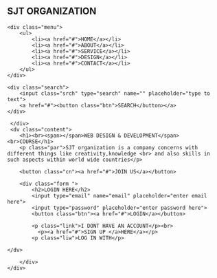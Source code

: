 <!DOCTYPE html>
<html>
    <head>
<title>MY WEBPAGE</title>
<link rel="stylesheet" href="style.css"
    </head>
    <body>
        <div class="main">
            <div class="navbar">
                <div class="icon">
                    <h2 class="logo">SJT ORGANIZATION</h2>
    </div>

    <div class="menu">
        <ul>
            <li><a href="#">HOME</a></li>
            <li><a href="#">ABOUT</a></li>
            <li><a href="#">SERVICE</a></li>
            <li><a href="#">DESIGN</a></li>
            <li><a href="#">CONTACT</a></li>
        </ul>
    </div>

    <div class="search">
        <input class="srch" type="search" name="" placeholder="type to text">
        <a href="#"><button class="btn">SEARCH</button></a>
    </div>

     </div>
     <dv class="content">
        <h1><br><span></span>WEB DESIGN & DEVELOPMENT</span><br>COURSE</h1>
        <p class="par">SJT organization is a company concerns with different things like creativity,knowledge <br> and also skills in such aspects within world wide countries</p>
     
        <button class="cn"><a href="#">JOIN US</a></button>
  
        <div class="form ">
            <h2>LOGIN HERE</h2>
            <input type="email" name="email" placeholder="enter email here">
            <input type="password" placeholder="enter password here">
            <button class="btn"><a href="#">LOGIN</a></button>

            <p class="link">I DONT HAVE AN ACCOUNT</p><br>
              <p><a href="#">SIGN UP </a>HERE</a></p>
            <p class="liw">LOG IN WITH</p>

    </dv>

        </div>
    </div>
</div>
</div>
    </body>
    <script src=""></script>
</html>
